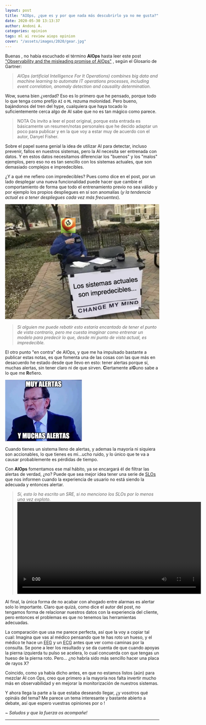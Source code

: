```yaml
---
layout: post
title: "AIOps, ¿que es y por que nada más descubrirlo ya no me gusta?"
date: 2020-05-30 13:13:37
author: Andoni A.
categories: opinion
tags: ml ai review aiops opinion
cover: "/assets/images/2020/gear.jpg"
---
```


Buenas <i class="fa fa-hand-spock-o" aria-hidden="true"></i>, no había escuchado el término **AIOps** hasta leer este post ["Observability and the misleading promise of AIOps"](https://thenewstack.io/observability-and-the-misleading-promise-of-aiops/) , según el Glosario de Gartner:

> *AIOps (artificial Intelligence For It Operations) combines big data and machine learning to automate IT operations processes, including event correlation, anomaly detection and causality determination.*

Wow, suena bien ¿verdad? Eso es lo primero que he pensado, porque todo lo que tenga como prefijo `AI` o `ML` rezuma  molonidad. Pero bueno, bajándonos del tren del hype, cualquiera que haya tocado lo suficientemente cerca algo de AI sabe que no es tan mágico como parece.

> <i class="fa fa-exclamation-triangle" aria-hidden="true"></i> NOTA <i class="fa fa-exclamation-triangle" aria-hidden="true"></i> Os invito a leer el post original, porque esta entrada es básicamente un resumen/notas personales que he decido adaptar un poco para publicar y en la que voy a estar muy de acuerdo con el autor, Danyel Fisher.

Sobre el papel suena genial la idea de utilizar AI para detectar, incluso prevenir, fallos en nuestros sistemas, pero la AI necesita ser entrenada con datos. Y en estos datos necesitamos diferenciar los "buenos" y los "malos" ejemplos, pero eso no es  tan sencillo con los sistemas actuales, que son demasiado complejos e impredecibles.

¿Y a qué me refiero con impredecibles? Pues como dice en el post, por un lado desplegar una nueva funcionalidad puede hacer que cambie el comportamiento de forma que todo el entrenamiento previo no sea válido y por ejemplo los propios despliegues en sí son anomalías (*y la tendencia actual es a tener despliegues cada vez más frecuentes*).

<a href="/assets/images/2020/sistemas_impredecibles_change_my_mind.png" data-lightbox="falcon9-large" data-title="Change my mind">
  <img src="/assets/images/2020/sistemas_impredecibles_change_my_mind.png" title="Change my mind..."  witdh="820" >
</a>

> *Si alguien me puede rebatir esto estaría encantado de tener el punto de vista contrario, pero me cuesta imaginar como entrenar un modelo para predecir lo que, desde mi punto de vista actual, es impredecible.*

El otro punto "en contra" de AIOps, y que me ha impulsado bastante a publicar estas notas, es que fomenta una de las cosas con las que más en desacuerdo he estado desde que llevo en esto: tener alertas porque sí, muchas alertas, sin tener claro ni de que sirven. **C**iertamente al**G**uno sabe a lo que me **R**efiero.

<a href="/assets/images/2020/rajoy_muchas_alertas.png" data-lightbox="falcon9-large" data-title="Muy muchas alertas">
  <img src="/assets/images/2020/rajoy_muchas_alertas.png" title="" height="200" witdh="220" >
</a>

Cuando tienes un sistema lleno de alertas, y ademas la mayoría ni siquiera son accionables, lo que tienes es mi...ucho ruido, y lo único que te va a causar probablemente es pérdidas de tiempo.

Con **AIOps** fomentamos ese mal hábito, ya se encargará él de filtrar las alertas de verdad, ¿no? Puede que sea mejor idea tener una serie de [SLOs](https://landing.google.com/sre/workbook/chapters/implementing-slos/) que nos informen cuando la experiencia de usuario no está siendo la adecuada y entonces alertar.

> *Sí, esto lo ha escrito un SRE, si no menciono los SLOs por lo menos una vez exploto.*
> <video src="/assets/images/2020/noslonosre.mov" height="300" controls preload></video>

Al final, la única forma de no acabar con ahogado entre alarmas es alertar solo lo importante. Claro que quizá, como dice el autor del post, no tengamos forma de relacionar nuestros datos con la experiencia del cliente, pero entonces el problemas es que no tenemos las herramientas adecuadas.

La comparación que usa me parece perfecta, así que la voy a copiar tal cual: Imagina que vas al médico pensando que te has roto un hueso, y el médico te hace un <abbr title="Electroencefalograma">EEG</abbr> y un <abbr title="Electrocardiograma">ECG</abbr> antes que ver como caminas por la consulta. Se pone a leer los resultado y se da cuenta de que cuando apoyas la pierna izquierda tu pulso se acelera, lo cual concuerda con que tengas un hueso de la pierna roto. Pero... ¿no habría sido más sencillo hacer una placa de rayos X?

Coincido, como ya había dicho antes, en que no estamos listos (aún) para mezclar AI con Ops, creo que primero a la mayoría nos falta invertir mucho más en observabilidad y en mejorar la monitorización de nuestros sistemas.

Y ahora llega la parte a la que estaba deseando llegar, ¿y vosotros qué opináis del tema? Me parece un tema interesante y bastante abierto a debate, así que espero vuestras opiniones por [<i class="fa fa-twitter-square fa-lg"></i>](https://twitter.com/andoni013) o [<i class="fa fa-linkedin-square fa-lg"></i>](https://www.linkedin.com/in/andoniaf/)!

*~ Saludos y que la fuerza os acompañe!* <i class="fa fa-ra"></i>

----
